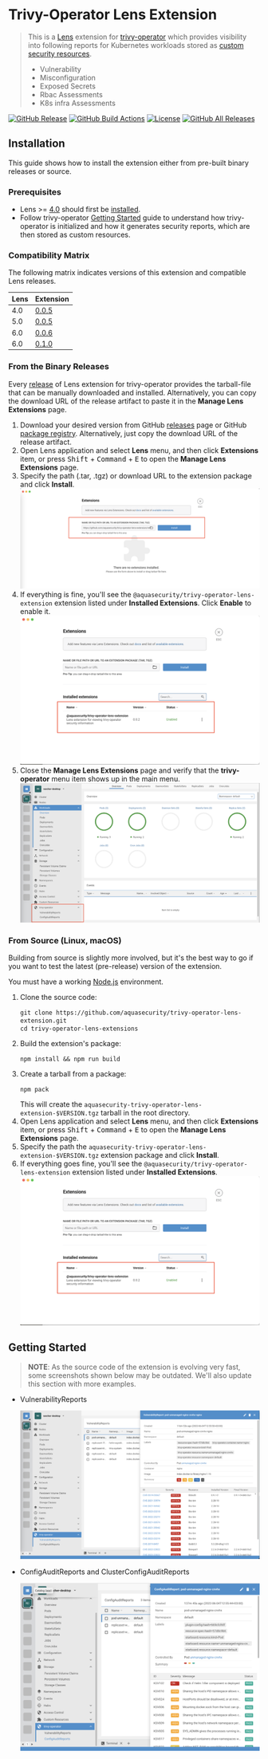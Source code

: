 # Trivy-Operator Lens Extension

> This is a [Lens][lens] extension for [trivy-operator][trivy-operator] which provides visibility into following reports for Kubernetes workloads stored as [custom security resources][trivy-operator-crds].
>- Vulnerability  
>- Misconfiguration  
>- Exposed Secrets  
>- Rbac Assessments 
>- K8s infra Assessments 

[![GitHub Release][release-img]][releases]
[![GitHub Build Actions][build-action-img]][actions]
[![License][license-img]][license]
[![GitHub All Releases][github-all-releases-img]][releases]

## Installation

This guide shows how to install the extension either from pre-built binary releases or source.

### Prerequisites

* Lens >= [4.0][min-lens] should first be [installed][lens-installation].
* Follow trivy-operator [Getting Started] guide to understand how trivy-operator is initialized and how it generates security
  reports, which are then stored as custom resources.

### Compatibility Matrix

The following matrix indicates versions of this extension and compatible Lens releases.

| Lens | Extension                                                                                  |
|------|--------------------------------------------------------------------------------------------|
| 4.0  | [0.0.5](https://github.com/aquasecurity/trivy-operator-lens-extension/releases/tag/v0.0.5) |
| 5.0  | [0.0.5](https://github.com/aquasecurity/trivy-operator-lens-extension/releases/tag/v0.0.5) |
| 6.0  | [0.0.6](https://github.com/aquasecurity/trivy-operator-lens-extension/releases/tag/v0.0.6) |
| 6.0  | [0.1.0](https://github.com/aquasecurity/trivy-operator-lens-extension/releases/tag/v0.1.0) |


### From the Binary Releases

Every [release][releases] of Lens extension for trivy-operator provides the tarball-file that can be manually
downloaded and installed. Alternatively, you can copy the download URL of the release artifact to paste it in the
**Manage Lens Extensions** page.

1. Download your desired version from GitHub [releases] page or GitHub
   [package registry][package-registry]. Alternatively, just copy the download URL of the release artifact.
2. Open Lens application and select **Lens** menu, and then click **Extensions** item, or press
   <kbd>Shift</kbd> + <kbd>Command</kbd> + <kbd>E</kbd> to open the **Manage Lens Extensions** page.
3. Specify the path (.tar, .tgz) or download URL to the extension package and click **Install**.
   ![](docs/images/extensions-ui-install.png)
4. If everything is fine, you'll see the `@aquasecurity/trivy-operator-lens-extension` extension listed under
   **Installed Extensions**. Click **Enable** to enable it.
   ![](docs/images/extensions-ui-enable.png)
5. Close the **Manage Lens Extensions** page and verify that the **trivy-operator** menu item shows up in the main menu.
   ![](docs/images/trivy-operator-extension-verify.png)

### From Source (Linux, macOS)

Building from source is slightly more involved, but it's the best way to go if you want to test the latest (pre-release)
version of the extension.

You must have a working [Node.js] environment.

1. Clone the source code:
   ```
   git clone https://github.com/aquasecurity/trivy-operator-lens-extension.git
   cd trivy-operator-lens-extensions
   ```
2. Build the extension's package:
   ```
   npm install && npm run build
   ```
3. Create a tarball from a package:
   ```
   npm pack
   ```
   This will create the `aquasecurity-trivy-operator-lens-extension-$VERSION.tgz` tarball in the root directory.
4. Open Lens application and select **Lens** menu, and then click **Extensions** item, or press
   <kbd>Shift</kbd> + <kbd>Command</kbd> + <kbd>E</kbd> to open the **Manage Lens Extensions** page.
5. Specify the path the `aquasecurity-trivy-operator-lens-extension-$VERSION.tgz` extension package and click **Install**.
6. If everything goes fine, you'll see the `@aquasecurity/trivy-operator-lens-extension` extension listed under
   **Installed Extensions**.
   ![](docs/images/extensions-ui-enable.png)

## Getting Started

> **NOTE**: As the source code of the extension is evolving very fast, some screenshots shown below
> may be outdated. We'll also update this section with more examples.

- VulnerabilityReports

  ![](./docs/images/vulnerability_report.png)

- ConfigAuditReports and ClusterConfigAuditReports

  ![](./docs/images/configaudit_report.png)


[lens]: https://github.com/lensapp/lens
[trivy-operator]: https://github.com/aquasecurity/trivy-operator
[trivy-operator-crds]: https://github.com/aquasecurity/trivy-operator/tree/main/deploy/crd
[Getting Started]: https://aquasecurity.github.io/trivy/latest/docs/kubernetes/operator/getting-started/

[lens-installation]: https://github.com/lensapp/lens#installation
[lens-releases]: https://github.com/lensapp/lens/releases
[release-img]: https://img.shields.io/github/release/aquasecurity/trivy-operator-lens-extension.svg?logo=github
[releases]: https://github.com/aquasecurity/trivy-operator-lens-extension/releases
[github-all-releases-img]: https://img.shields.io/github/downloads/aquasecurity/trivy-operator-lens-extension/total?logo=github
[package-registry]: https://github.com/aquasecurity/trivy-operator-lens-extension/packages/1461154
[build-action-img]: https://github.com/aquasecurity/trivy-operator-lens-extension/workflows/Build/badge.svg
[actions]: https://github.com/aquasecurity/trivy-operator-lens-extension/actions
[license]: https://github.com/aquasecurity/trivy-operator-lens-extension/blob/master/LICENSE
[license-img]: https://img.shields.io/github/license/aquasecurity/trivy-operator-lens-extension

[min-lens]: https://github.com/lensapp/lens/releases/tag/v4.0.0
[Node.js]: https://nodejs.org/en/download/